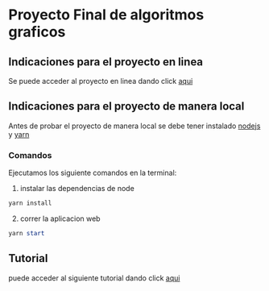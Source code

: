 # Proyecto Final de algoritmos graficos

## Indicaciones para el proyecto en linea

Se puede acceder al proyecto en linea dando click [aqui](https://garabatos.vercel.app/)

## Indicaciones para el proyecto de manera local

Antes de probar el proyecto de manera local se debe tener instalado [nodejs](https://nodejs.org/es/download/) y [yarn](https://classic.yarnpkg.com/en/docs/install/#windows-stable)

### Comandos

Ejecutamos los siguiente comandos en la terminal:

1. instalar las dependencias de node

```powershell
yarn install
```

2. correr la aplicacion web

```powershell
yarn start
```

## Tutorial

puede acceder al siguiente tutorial dando click [aqui](https://youtu.be/dKxKKXEGQzU)
